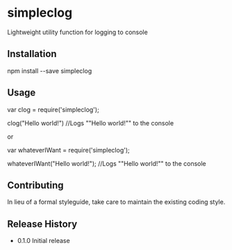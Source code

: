 simpleclog
====
Lightweight utility function for logging to console

## Installation

  npm install --save simpleclog 


## Usage
  var clog = require('simpleclog');

clog("Hello world!") //Logs ""Hello world!"" to the console

or

var whateverIWant = require('simpleclog');

whateverIWant("Hello world!"); //Logs ""Hello world!"" to the console

## Contributing
  
  In lieu of a formal styleguide, take care to maintain the existing coding style.


## Release History

  * 0.1.0 Initial release
